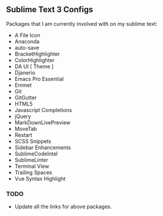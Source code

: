 Sublime Text 3 Configs
---

Packages that I am currently involved with on my sublime text:

* A File Icon
* Anaconda
* auto-save
* BracketHighlighter
* ColorHighlighter
* DA UI [ Theme ]
* Djanerio
* Emacs Pro Essential
* Emmet
* Git
* GitGutter
* HTML5
* Javascript Completions
* jQuery
* MarkDownLivePreview
* MoveTab
* Restart
* SCSS Snippets
* Sidebar Enhancements
* SublimeCodeIntel
* SublimeLinter
* Terminal View
* Trailing Spaces
* Vue Syntax Highlight

### TODO
* Update all the links for above packages.
